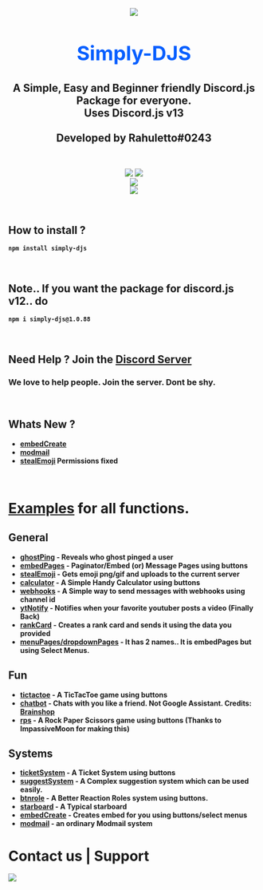 <p align="center"><img align="center" style="margin-bottom:-6px" src="https://i.imgur.com/HxeQNT7_d.webp?maxwidth=128&fidelity=grand"></p>


<h2 style="font-size:2.5rem; color:#075FFF" align="center">Simply-DJS</h2>

<h2 align="center"> A Simple, Easy and Beginner friendly Discord.js Package for everyone. <br>Uses Discord.js v13<br><br>Developed by Rahuletto#0243</h2>

<br>
<p align="center">
   <a href="https://www.npmjs.com/package/simply-djs"><img src="https://img.shields.io/npm/v/simply-djs.svg?style=flat-square" /></a>
 <a href="https://www.npmjs.com/package/simply-djs"><img src="https://img.shields.io/npm/dt/simply-djs?style=flat-square" /></a><br>
   <a href="https://www.npmjs.com/package/simply-djs"><img src="https://nodei.co/npm/simply-djs.png?downloadRank=true&downloads=true&downloadRank=true&stars=true" /></a><br>
   <a href="https://discord.gg/3JzDV9T5Fn"><img src="https://invidget.switchblade.xyz/3JzDV9T5Fn" /></a>
</p>

<br>

## <b>How to install ?
```
npm install simply-djs
```
<br>
 
 ## Note.. If you want the package for discord.js v12.. do
```
npm i simply-djs@1.0.88
```
 <br>

## **Need Help ? Join the [Discord Server](https://discord.gg/3JzDV9T5Fn)**
### We love to help people. Join the server. Dont be shy.
<br>

## Whats New ?
- **[embedCreate](https://github.com/Rahuletto/simply-djs/blob/main/Examples/embedCreate.md)**
- **[modmail](https://github.com/Rahuletto/simply-djs/blob/main/Examples/modmail.md)**
- **[stealEmoji](https://github.com/Rahuletto/simply-djs/blob/main/Examples/stealEmoji.md)** Permissions fixed
<br>


# [Examples](https://github.com/Rahuletto/simply-djs/tree/main/Examples) for all functions.

## General
- [ghostPing](https://github.com/Rahuletto/simply-djs/blob/main/Examples/ghostPing.md) - Reveals who ghost pinged a user
- [embedPages](https://github.com/Rahuletto/simply-djs/blob/main/Examples/embedPages.md) - Paginator/Embed (or) Message Pages using buttons
- [stealEmoji](https://github.com/Rahuletto/simply-djs/blob/main/Examples/stealEmoji.md) - Gets emoji png/gif and uploads to the current server
- [calculator](https://github.com/Rahuletto/simply-djs/blob/main/Examples/calculator.md) - A Simple Handy Calculator using buttons
- [webhooks](https://github.com/Rahuletto/simply-djs/blob/main/Examples/webhooks.md) - A Simple way to send messages with webhooks using channel id
- [ytNotify](https://github.com/Rahuletto/simply-djs/blob/main/Examples/ytNotify.md) - Notifies when your favorite youtuber posts a video (Finally Back)
- [rankCard](https://github.com/Rahuletto/simply-djs/blob/main/Examples/rankCard.md) - Creates a rank card and sends it using the data you provided
- [menuPages/dropdownPages](https://github.com/Rahuletto/simply-djs/blob/main/Examples/menuPages.md) - It has 2 names.. It is embedPages but using Select Menus.

## Fun
- [tictactoe](https://github.com/Rahuletto/simply-djs/blob/main/Examples/tictactoe.md) - A TicTacToe game using buttons
- [chatbot](https://github.com/Rahuletto/simply-djs/blob/main/Examples/chatbot.md) - Chats with you like a friend. Not Google Assistant. Credits: [Brainshop](https://brainshop.ai)
- [rps](https://github.com/Rahuletto/simply-djs/blob/main/Examples/rps.md) - A Rock Paper Scissors game using buttons (Thanks to ImpassiveMoon for making this)

## Systems
- [ticketSystem](https://github.com/Rahuletto/simply-djs/blob/main/Examples/ticketSystem.md) - A Ticket System using buttons
- [suggestSystem](https://github.com/Rahuletto/simply-djs/blob/main/Examples/suggestSystem.md) - A Complex suggestion system which can be used easily.
- [btnrole](https://github.com/Rahuletto/simply-djs/blob/main/Examples/btnrole.md) - A Better Reaction Roles system using buttons.
- [starboard](https://github.com/Rahuletto/simply-djs/blob/main/Examples/starboard.md) - A Typical starboard
- [embedCreate](https://github.com/Rahuletto/simply-djs/blob/main/Examples/embedCreate.md) - Creates embed for you using buttons/select menus
- [modmail](https://github.com/Rahuletto/simply-djs/blob/main/Examples/modmail.md) - an ordinary Modmail system
   
 <h1>Contact us | Support</h1>
 <p>
<a href="https://discord.gg/3JzDV9T5Fn"><img src="https://invidget.switchblade.xyz/3JzDV9T5Fn" /></a>
</p>
